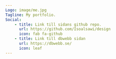 ```yaml
---
Logo: image/me.jpg
Tagline: My portfolio.
Social:
    - title: Link till sidans github repo.
      url: https://github.com/Isoalsawi/design
      icon: fab fa-github 
    - title: Link till dbwebb sidan 
      url: https://dbwebb.se/
      icon: leaf
---
```

